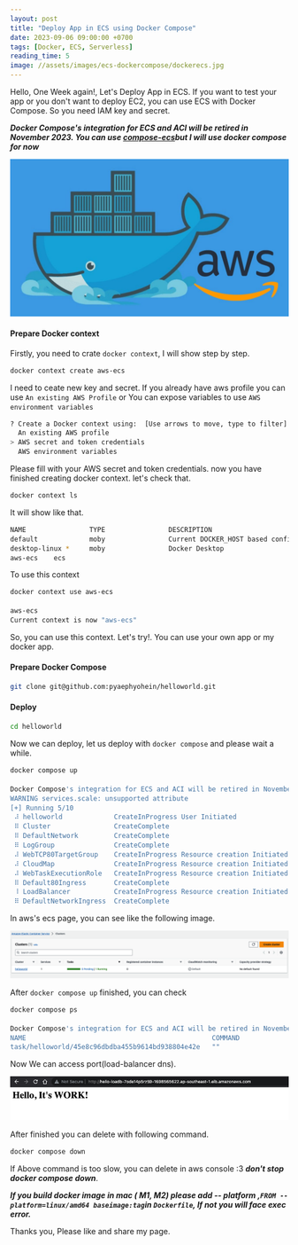 ```yaml
---
layout: post
title: "Deploy App in ECS using Docker Compose"
date: 2023-09-06 09:00:00 +0700
tags: [Docker, ECS, Serverless]
reading_time: 5
image: //assets/images/ecs-dockercompose/dockerecs.jpg
---
```


Hello, One Week again!, Let's Deploy App in ECS. If you want to test your app or you don't want to deploy EC2, you can use ECS with Docker Compose. So you need IAM key and secret. 

***Docker Compose's integration for ECS and ACI will be retired in November 2023. You can use [compose-ecs](https://github.com/docker/compose-ecs)but I will use docker compose for now***

<img src="/assets/images/ecs-dockercompose/dockerecs.jpg">

#### Prepare Docker context

Firstly, you need to crate `docker context`, I will show step by step.

```bash
docker context create aws-ecs
```
I need to ceate new key and secret. If you already have aws profile you can use ```An existing AWS Profile``` or You can expose variables to use ```AWS environment variables``` 
```bash
? Create a Docker context using:  [Use arrows to move, type to filter]
  An existing AWS profile
> AWS secret and token credentials
  AWS environment variables
```
Please fill with your AWS secret and token credentials. now you have finished creating docker context. let's check that. 
```bash
docker context ls
```
It will show like that.
```bash
NAME                TYPE                DESCRIPTION                               DOCKER ENDPOINT                                      KUBERNETES ENDPOINT   ORCHESTRATOR
default             moby                Current DOCKER_HOST based configuration   unix:///var/run/docker.sock
desktop-linux *     moby                Docker Desktop                            unix:///Users/pyaephyohein/.docker/run/docker.sock
aws-ecs    ecs

```
To use this context

```bash
docker context use aws-ecs

aws-ecs
Current context is now "aws-ecs"
```
So, you can use this context. Let's try!. You can use your own app or my docker app. 

#### Prepare Docker Compose

```bash
git clone git@github.com:pyaephyohein/helloworld.git
```
#### Deploy 

```bash
cd helloworld
```
Now we can deploy, let us deploy with ```docker compose``` and please wait a while.

```bash
docker compose up

Docker Compose's integration for ECS and ACI will be retired in November 2023. Learn more: https://docs.docker.com/go/compose-ecs-eol/
WARNING services.scale: unsupported attribute
[+] Running 5/10
 ⠼ helloworld             CreateInProgress User Initiated                                                                                                               16.4s
 ⠿ Cluster                CreateComplete                                                                                                                                 5.0s
 ⠿ DefaultNetwork         CreateComplete                                                                                                                                 5.0s
 ⠿ LogGroup               CreateComplete                                                                                                                                 2.1s
 ⠼ WebTCP80TargetGroup    CreateInProgress Resource creation Initiated                                                                                                  14.4s
 ⠼ CloudMap               CreateInProgress Resource creation Initiated                                                                                                  14.4s
 ⠼ WebTaskExecutionRole   CreateInProgress Resource creation Initiated                                                                                                  14.4s
 ⠿ Default80Ingress       CreateComplete                                                                                                                                 1.0s
 ⠸ LoadBalancer           CreateInProgress Resource creation Initiated                                                                                                   8.4s
 ⠿ DefaultNetworkIngress  CreateComplete                                                                                                                                 1.0s
```

In aws's ecs page, you can see like the following image. 

<img src="/assets/images/ecs-dockercompose/image.png">

After ```docker compose up``` finished, you can check
```bash
docker compose ps

Docker Compose's integration for ECS and ACI will be retired in November 2023. Learn more: https://docs.docker.com/go/compose-ecs-eol/
NAME                                               COMMAND             SERVICE             STATUS              PORTS
task/helloworld/45e8c96dbdba455b9614bd938804e42e   ""                  web                 Running             hello-LoadB-7ODE14P5RZ59-1698565622.ap-southeast-1.elb.amazonaws.com:80:80->80/http
```
Now We can access port(load-balancer dns). 

<img src="/assets/images/ecs-dockercompose/image1.png">

After finished you can delete with following command.

```bash
docker compose down
```
If Above command is too slow, you can delete in aws console :3 ***don't stop docker compose down***. 

***If you build docker image in mac ( M1, M2) please add -- platform ,```FROM --platform=linux/amd64 baseimage:tag```in ```Dockerfile```, If not you will face exec error.***


Thanks you, Please like and share my page.
